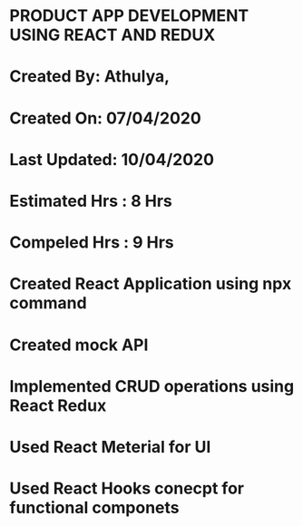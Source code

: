 # PRODUCT APP DEVELOPMENT USING REACT AND REDUX

# Created By: Athulya,
# Created On: 07/04/2020
# Last Updated: 10/04/2020
# Estimated Hrs : 8 Hrs
# Compeled Hrs : 9 Hrs

# Created React Application using npx command
# Created mock API
# Implemented CRUD operations using React Redux
# Used React Meterial for UI 
# Used React Hooks conecpt for functional componets
 
